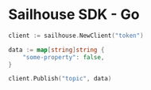 # Sailhouse SDK - Go

```go
client := sailhouse.NewClient("token")

data := map[string]string {
    "some-property": false,
}

client.Publish("topic", data)
```
